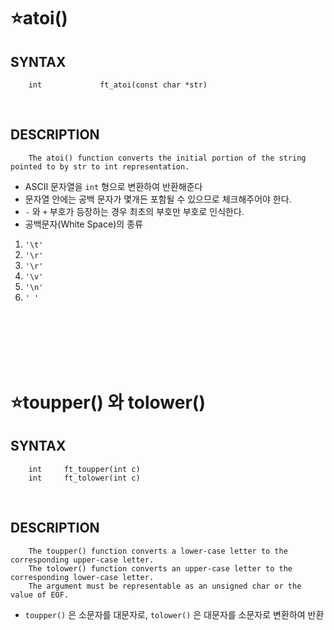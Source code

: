 ⭐atoi()
===================

SYNTAX
------
        int				ft_atoi(const char *str)
 </br>

DESCRIPTION
-----------
        The atoi() function converts the initial portion of the string pointed to by str to int representation.

* ASCII 문자열을 `int` 형으로 변환하여 반환해준다
* 문자열 안에는 공백 문자가 몇개든 포함될 수 있으므로 체크해주어야 한다.
* `-` 와 `+` 부호가 등장하는 경우 최초의 부호만 부호로 인식한다.
* 공백문자(White Space)의 종류
1. `'\t'`
2. `'\r'`
3. `'\r'`
4. `'\v'`
5. `'\n'`
6. `' '`
</br>
</br>
</br>
</br>
</br>

⭐toupper() 와 tolower()
===================

SYNTAX
------
        int		ft_toupper(int c)
        int		ft_tolower(int c)
</br>

DESCRIPTION
-----------
        The toupper() function converts a lower-case letter to the corresponding upper-case letter.
        The tolower() function converts an upper-case letter to the corresponding lower-case letter.
        The argument must be representable as an unsigned char or the value of EOF.

* `toupper()` 은 소문자를 대문자로, `tolower()` 은 대문자를 소문자로 변환하여 반환
</br>
</br>
</br>
</br>
</br>
